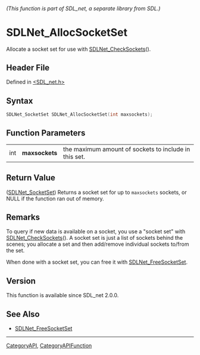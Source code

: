 ###### (This function is part of SDL_net, a separate library from SDL.)
# SDLNet_AllocSocketSet

Allocate a socket set for use with [SDLNet_CheckSockets](SDLNet_CheckSockets)().

## Header File

Defined in [<SDL_net.h>](https://github.com/libsdl-org/SDL_net/blob/SDL2/include/SDL_net.h)

## Syntax

```c
SDLNet_SocketSet SDLNet_AllocSocketSet(int maxsockets);
```

## Function Parameters

|     |                |                                                       |
| --- | -------------- | ----------------------------------------------------- |
| int | **maxsockets** | the maximum amount of sockets to include in this set. |

## Return Value

([SDLNet_SocketSet](SDLNet_SocketSet)) Returns a socket set for up to
`maxsockets` sockets, or NULL if the function ran out of memory.

## Remarks

To query if new data is available on a socket, you use a "socket set" with
[SDLNet_CheckSockets](SDLNet_CheckSockets)(). A socket set is just a list
of sockets behind the scenes; you allocate a set and then add/remove
individual sockets to/from the set.

When done with a socket set, you can free it with
[SDLNet_FreeSocketSet](SDLNet_FreeSocketSet).

## Version

This function is available since SDL_net 2.0.0.

## See Also

- [SDLNet_FreeSocketSet](SDLNet_FreeSocketSet)

----
[CategoryAPI](CategoryAPI), [CategoryAPIFunction](CategoryAPIFunction)

